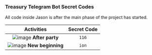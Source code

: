 ### Treasury Telegram Bot Secret Codes
All code inside Jason is after the main phase of the project has started.


|  Activities |  Secret Code |
| :------------: | :------------: |
| ![image](https://github.com/user-attachments/assets/8b2f4592-05e2-4892-bb72-13d39af58363) **After party**  |  `116`  |
| ![image](https://github.com/user-attachments/assets/86637880-b4b7-416b-9581-2e2545ff3fdd) **New beginning** | `ion` |

